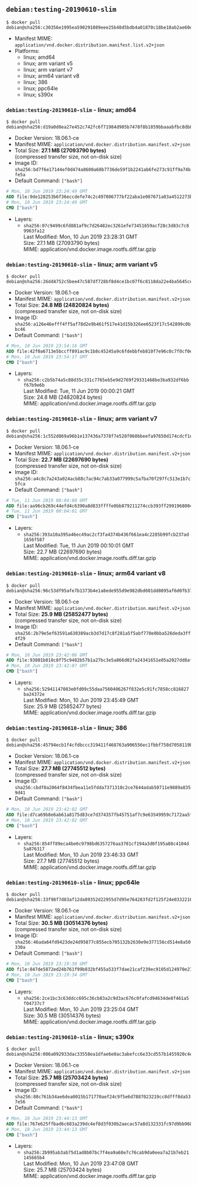 ## `debian:testing-20190610-slim`

```console
$ docker pull debian@sha256:c30356e1995ea590291089eee25b48d5bdb4a01870c18be18ab2ae60e8a89040
```

-	Manifest MIME: `application/vnd.docker.distribution.manifest.list.v2+json`
-	Platforms:
	-	linux; amd64
	-	linux; arm variant v5
	-	linux; arm variant v7
	-	linux; arm64 variant v8
	-	linux; 386
	-	linux; ppc64le
	-	linux; s390x

### `debian:testing-20190610-slim` - linux; amd64

```console
$ docker pull debian@sha256:d19a0d8ea27e452c742fc6f71984d905b7478f8b1859bbaaabfbc8db8d205765
```

-	Docker Version: 18.06.1-ce
-	Manifest MIME: `application/vnd.docker.distribution.manifest.v2+json`
-	Total Size: **27.1 MB (27093790 bytes)**  
	(compressed transfer size, not on-disk size)
-	Image ID: `sha256:bd7f6e17144ef0d474a8600a68b7736de59f1b2241ab6fe273c91ff9a74bfe5a`
-	Default Command: `["bash"]`

```dockerfile
# Mon, 10 Jun 2019 23:24:49 GMT
ADD file:9de128253b6f36eccdefe74c2c497806777bf22aba1e087671a03a4512273b4e in / 
# Mon, 10 Jun 2019 23:24:49 GMT
CMD ["bash"]
```

-	Layers:
	-	`sha256:07c9499c6fd881af9c7d26482ec3261efe73451659acf28c3d83c7c89963fa12`  
		Last Modified: Mon, 10 Jun 2019 23:28:31 GMT  
		Size: 27.1 MB (27093790 bytes)  
		MIME: application/vnd.docker.image.rootfs.diff.tar.gzip

### `debian:testing-20190610-slim` - linux; arm variant v5

```console
$ docker pull debian@sha256:26dd4752c5bee47c587df728bf8d4ce1bc07f6c8118da22e4ba5645cec72224b
```

-	Docker Version: 18.06.1-ce
-	Manifest MIME: `application/vnd.docker.distribution.manifest.v2+json`
-	Total Size: **24.8 MB (24820824 bytes)**  
	(compressed transfer size, not on-disk size)
-	Image ID: `sha256:a126e46efff4ff5af78d2e9b461f517e41d15b326ee6523f17c542899c0bbc46`
-	Default Command: `["bash"]`

```dockerfile
# Mon, 10 Jun 2019 23:54:16 GMT
ADD file:42f0a6713e5bccff891ac9c1b8c45245a9c6fdebbfeb810f7e96c0c7f0cf0e65 in / 
# Mon, 10 Jun 2019 23:54:17 GMT
CMD ["bash"]
```

-	Layers:
	-	`sha256:c2b5b74a5c88d35c331c7765eb5e9d2769f29331468be3ba932df6bbf67b9e6b`  
		Last Modified: Tue, 11 Jun 2019 00:00:21 GMT  
		Size: 24.8 MB (24820824 bytes)  
		MIME: application/vnd.docker.image.rootfs.diff.tar.gzip

### `debian:testing-20190610-slim` - linux; arm variant v7

```console
$ docker pull debian@sha256:1c552d869a96b1e137436a7378f7e528f060bbeefa97650d174cdcf1e00cb186
```

-	Docker Version: 18.06.1-ce
-	Manifest MIME: `application/vnd.docker.distribution.manifest.v2+json`
-	Total Size: **22.7 MB (22697690 bytes)**  
	(compressed transfer size, not on-disk size)
-	Image ID: `sha256:a4c8c7a243a024acb88c7ac94c7ab33a077999c5a7ba70f297fc513e1b7c5fca`
-	Default Command: `["bash"]`

```dockerfile
# Tue, 11 Jun 2019 00:04:00 GMT
ADD file:aa96cb269c44efd4c6390a8d833ffffe0bb879211274ccb393ff299196800432 in / 
# Tue, 11 Jun 2019 00:04:01 GMT
CMD ["bash"]
```

-	Layers:
	-	`sha256:393a10a395a46ec49ac2cf3fa4374b436f661ea4c2285b99fcb237ad1656f587`  
		Last Modified: Tue, 11 Jun 2019 00:10:01 GMT  
		Size: 22.7 MB (22697690 bytes)  
		MIME: application/vnd.docker.image.rootfs.diff.tar.gzip

### `debian:testing-20190610-slim` - linux; arm64 variant v8

```console
$ docker pull debian@sha256:96c53df95afe7b1373b4e1a8ede955d9e982dbd601dd8095af6d0fb37c443e57
```

-	Docker Version: 18.06.1-ce
-	Manifest MIME: `application/vnd.docker.distribution.manifest.v2+json`
-	Total Size: **25.9 MB (25852477 bytes)**  
	(compressed transfer size, not on-disk size)
-	Image ID: `sha256:2b79e5ef63591a630389acb3d7d17c8f281a5f5abf770e0bba526deda3ff4f29`
-	Default Command: `["bash"]`

```dockerfile
# Mon, 10 Jun 2019 23:42:06 GMT
ADD file:93801b818c8f75c9482b57b1a27bc3e5a866d02fa24341651e05a2027dd8af01 in / 
# Mon, 10 Jun 2019 23:42:07 GMT
CMD ["bash"]
```

-	Layers:
	-	`sha256:52941147083e0fd09c55daa7560406267f832e5c91fc7858cc816827ba24372e`  
		Last Modified: Mon, 10 Jun 2019 23:45:49 GMT  
		Size: 25.9 MB (25852477 bytes)  
		MIME: application/vnd.docker.image.rootfs.diff.tar.gzip

### `debian:testing-20190610-slim` - linux; 386

```console
$ docker pull debian@sha256:45794ecb1f4cfdbccc319411f468763a906556ec1fbbf758d7058119bf00a7b8
```

-	Docker Version: 18.06.1-ce
-	Manifest MIME: `application/vnd.docker.distribution.manifest.v2+json`
-	Total Size: **27.7 MB (27745512 bytes)**  
	(compressed transfer size, not on-disk size)
-	Image ID: `sha256:cbdf0a2064f8434fbea11e5fdda7371310c2ce7644adab50711e9889a8359d41`
-	Default Command: `["bash"]`

```dockerfile
# Mon, 10 Jun 2019 23:42:02 GMT
ADD file:d7ca69b8e6ab61a8175d83ce7d374357fb45751af7c9e63549959c7172aa5f0b in / 
# Mon, 10 Jun 2019 23:42:02 GMT
CMD ["bash"]
```

-	Layers:
	-	`sha256:854ff89eca4be6c9798bd6357276aa3781cf194a3d0f195a88c4104d5a876317`  
		Last Modified: Mon, 10 Jun 2019 23:46:33 GMT  
		Size: 27.7 MB (27745512 bytes)  
		MIME: application/vnd.docker.image.rootfs.diff.tar.gzip

### `debian:testing-20190610-slim` - linux; ppc64le

```console
$ docker pull debian@sha256:33f98f7d83af12da89352d22955d7d95e764283fd2f125f24e033221630b01ba
```

-	Docker Version: 18.06.1-ce
-	Manifest MIME: `application/vnd.docker.distribution.manifest.v2+json`
-	Total Size: **30.5 MB (30514376 bytes)**  
	(compressed transfer size, not on-disk size)
-	Image ID: `sha256:46ada64fd9423de24d95877c855ecb705132b2630e9e377156cd514e8a50330a`
-	Default Command: `["bash"]`

```dockerfile
# Mon, 10 Jun 2019 23:19:30 GMT
ADD file:847de5872ed24b761f99b832bf455a533f7dae21caf239ec9105d124970e273e in / 
# Mon, 10 Jun 2019 23:19:34 GMT
CMD ["bash"]
```

-	Layers:
	-	`sha256:2ce1bc3c63ddcc695c36cb83a2c9d3ac676c0fafcd94634de8f461a5f04737c7`  
		Last Modified: Mon, 10 Jun 2019 23:25:04 GMT  
		Size: 30.5 MB (30514376 bytes)  
		MIME: application/vnd.docker.image.rootfs.diff.tar.gzip

### `debian:testing-20190610-slim` - linux; s390x

```console
$ docker pull debian@sha256:086a092933dac33558ea1dfae6e0ac3abefcc6e33cd557b1455920c4e250914b
```

-	Docker Version: 18.06.1-ce
-	Manifest MIME: `application/vnd.docker.distribution.manifest.v2+json`
-	Total Size: **25.7 MB (25703424 bytes)**  
	(compressed transfer size, not on-disk size)
-	Image ID: `sha256:88c761b34ae6dea0015b171770aef24c9f5e6d7887023219cc8dfff8da537e56`
-	Default Command: `["bash"]`

```dockerfile
# Mon, 10 Jun 2019 23:44:13 GMT
ADD file:767e625ffbad6c683a239dc4ef8d3f030b2aecac57a8d132331fc97d9bb96823 in / 
# Mon, 10 Jun 2019 23:44:13 GMT
CMD ["bash"]
```

-	Layers:
	-	`sha256:2b995ab3ab75d1ad8b07bc7f4ea9a68e7c76cab9da0eea7a21b7eb21145665b4`  
		Last Modified: Mon, 10 Jun 2019 23:47:08 GMT  
		Size: 25.7 MB (25703424 bytes)  
		MIME: application/vnd.docker.image.rootfs.diff.tar.gzip
